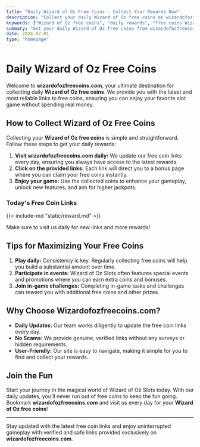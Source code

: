 ```yaml
---
title: "Daily Wizard of Oz Free Coins - Collect Your Rewards Now"
description: "Collect your daily Wizard of Oz free coins on wizardofozfreecoins.com. Get the latest and most reliable links to free coins and enjoy your favorite slot game without spending real money."
keywords: ["Wizard of Oz free coins", "daily rewards", "free coins Wizard of Oz", "bonus links", "slots free coins"]
summary: "Get your daily Wizard of Oz free coins from wizardofozfreecoins.com. Click here for the latest updates and enjoy uninterrupted gameplay with our verified and safe links."
date: 2024-07-01
type: "homepage"
---
```


# Daily Wizard of Oz Free Coins

Welcome to **wizardofozfreecoins.com**, your ultimate destination for collecting daily **Wizard of Oz free coins**. We provide you with the latest and most reliable links to free coins, ensuring you can enjoy your favorite slot game without spending real money.

## How to Collect Wizard of Oz Free Coins

Collecting your **Wizard of Oz free coins** is simple and straightforward. Follow these steps to get your daily rewards:

1. **Visit wizardofozfreecoins.com daily:** We update our free coin links every day, ensuring you always have access to the latest rewards.
2. **Click on the provided links:** Each link will direct you to a bonus page where you can claim your free coins instantly.
3. **Enjoy your game:** Use the collected coins to enhance your gameplay, unlock new features, and aim for higher jackpots.

### Today's Free Coin Links

{{< include-md "static/reward.md" >}}

Make sure to visit us daily for new links and more rewards!

## Tips for Maximizing Your Free Coins

1. **Play daily:** Consistency is key. Regularly collecting free coins will help you build a substantial amount over time.
2. **Participate in events:** Wizard of Oz Slots often features special events and promotions where you can earn extra coins and bonuses.
3. **Join in-game challenges:** Completing in-game tasks and challenges can reward you with additional free coins and other prizes.

## Why Choose Wizardofozfreecoins.com?

- **Daily Updates:** Our team works diligently to update the free coin links every day.
- **No Scams:** We provide genuine, verified links without any surveys or hidden requirements.
- **User-Friendly:** Our site is easy to navigate, making it simple for you to find and collect your rewards.

## Join the Fun

Start your journey in the magical world of Wizard of Oz Slots today. With our daily updates, you’ll never run out of free coins to keep the fun going. Bookmark **wizardofozfreecoins.com** and visit us every day for your **Wizard of Oz free coins**!

---

Stay updated with the latest free coin links and enjoy uninterrupted gameplay with verified and safe links provided exclusively on **wizardofozfreecoins.com**.